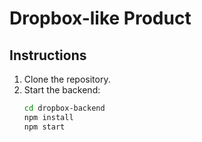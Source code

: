 # Dropbox-like Product

## Instructions
1. Clone the repository.
2. Start the backend:
   ```bash
   cd dropbox-backend
   npm install
   npm start
